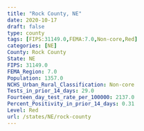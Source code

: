 ```yaml
---
title: "Rock County, NE"
date: 2020-10-17
draft: false
type: county
tags: [FIPS:31149.0,FEMA:7.0,Non-core,Red]
categories: [NE]
County: Rock County
State: NE
FIPS: 31149.0
FEMA_Region: 7.0
Population: 1357.0
NCHS_Urban_Rural_Classification: Non-core
Tests_in_prior_14_days: 29.0
Fourteen_day_test_rate_per_100000: 2137.0
Percent_Positivity_in_prior_14_days: 0.31
Level: Red
url: /states/NE/rock-county
---
```



